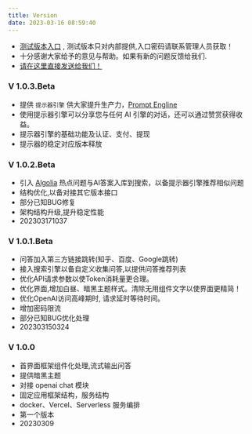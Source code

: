 ```yaml
---
title: Version
date: 2023-03-16 08:59:40
---
```


- [测试版本入口](https://test.mola.vip) , 测试版本只对内部提供,入口密码请联系管理人员获取！
- 十分感谢大家给予的意见与帮助。如果有新的问题反馈给我们. 
- [请在这里直接发送给我们！](https://chatbot.weixin.qq.com/webapp/zFmi6PogYXH8ddvqILtS68l8Z4KbVL?robotName=AI)

### V 1.0.3.Beta

- 提供 ``提示器引擎`` 供大家提升生产力，[Prompt Engline](https://o.n2book.com/)
- 使用提示器引擎可以分享您与任何 AI 引擎的对话，还可以通过赞赏获得收益。
- 提示器引擎的基础功能及认证、支付、提现
- 提示器的稳定对应版本释放

### V 1.0.2.Beta

- 引入 [Algolia](https://www.algolia.com) 热点问题与AI答案入库到搜索，以备提示器引擎推荐相似问题
- 结构优化,以备对接其它版本接口
- 部分已知BUG修复
- 架构结构升级,提升稳定性能
- 202303171037

### V 1.0.1.Beta

- 问答加入第三方链接跳转(知乎、百度、Google跳转)
- 接入搜索引擎以备自定义收集问答,以提供问答推荐列表
- 优化API请求参数以使Token消耗量更合理。
- 优化界面,增加白昼、暗黑主题样式。清除无用组件文字以使界面更精简！
- 优化OpenAI访问高峰期时, 请求延时等待时间。
- 增加密码限流
- 部分已知BUG优化处理
- 202303150324


### V 1.0.0

- 首界面框架组件化处理,流式输出问答
- 提供暗黑主题
- 对接 openai chat 模块
- 固定应用框架结构，服务结构
- docker、Vercel、Serverless 服务编排
- 第一个版本
- 20230309